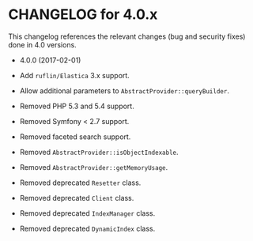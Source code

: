 CHANGELOG for 4.0.x
===================

This changelog references the relevant changes (bug and security fixes) done
in 4.0 versions.

* 4.0.0 (2017-02-01)

 * Add `ruflin/Elastica` 3.x support.
 * Allow additional parameters to `AbstractProvider::queryBuilder`.
 * Removed PHP 5.3 and 5.4 support.
 * Removed Symfony < 2.7 support.
 * Removed faceted search support.
 * Removed `AbstractProvider::isObjectIndexable`.
 * Removed `AbstractProvider::getMemoryUsage`.
 * Removed deprecated `Resetter` class.
 * Removed deprecated `Client` class.
 * Removed deprecated `IndexManager` class.
 * Removed deprecated `DynamicIndex` class.
